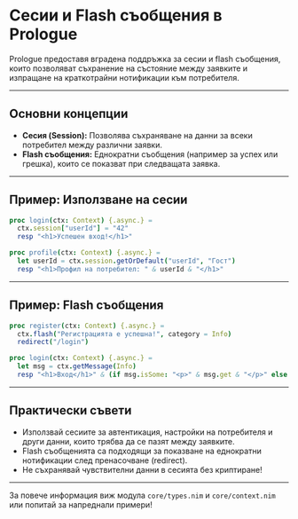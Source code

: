 # Сесии и Flash съобщения в Prologue

Prologue предоставя вградена поддръжка за сесии и flash съобщения, които позволяват съхранение на състояние между заявките и изпращане на краткотрайни нотификации към потребителя.

---

## Основни концепции

- **Сесия (Session):** Позволява съхраняване на данни за всеки потребител между различни заявки.
- **Flash съобщения:** Еднократни съобщения (например за успех или грешка), които се показват при следващата заявка.

---

## Пример: Използване на сесии

```nim
proc login(ctx: Context) {.async.} =
  ctx.session["userId"] = "42"
  resp "<h1>Успешен вход!</h1>"

proc profile(ctx: Context) {.async.} =
  let userId = ctx.session.getOrDefault("userId", "Гост")
  resp "<h1>Профил на потребител: " & userId & "</h1>"
```

---

## Пример: Flash съобщения

```nim
proc register(ctx: Context) {.async.} =
  ctx.flash("Регистрацията е успешна!", category = Info)
  redirect("/login")

proc login(ctx: Context) {.async.} =
  let msg = ctx.getMessage(Info)
  resp "<h1>Вход</h1>" & (if msg.isSome: "<p>" & msg.get & "</p>" else: "")
```

---

## Практически съвети

- Използвай сесиите за автентикация, настройки на потребителя и други данни, които трябва да се пазят между заявките.
- Flash съобщенията са подходящи за показване на еднократни нотификации след пренасочване (redirect).
- Не съхранявай чувствителни данни в сесията без криптиране!

---

За повече информация виж модула `core/types.nim` и `core/context.nim` или попитай за напреднали примери!
